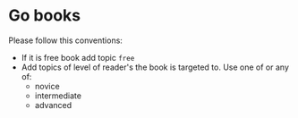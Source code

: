 # Go books

Please follow this conventions:
* If it is free book add topic `free` 
* Add topics of level of reader's the book is targeted to. Use one of or any of:
    * novice
    * intermediate
    * advanced